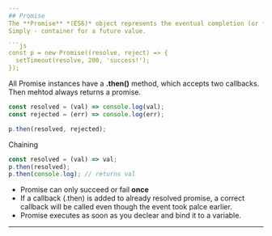 ```yaml
---
## Promise
The **Promise** *(ES6)* object represents the eventual completion (or failure) of an asynchronous operation and its resulting value.  
Simply - container for a future value.

```js
const p = new Promise((resolve, reject) => {
  setTimeout(resolve, 200, 'success!');
});
```
All Promise instances have a **.then()** method, which accepts two callbacks. Then mehtod always returns a promise.   
```js
const resolved = (val) => console.log(val);
const rejected = (err) => console.log(err);

p.then(resolved, rejected);
```

Chaining  
```js
const resolved = (val) => val;
p.then(resolved);
p.then(console.log); // returns val
```

* Promise can only succeed or fail **once**
* If a callback (.then) is added to already resolved promise, a correct callback will be called even though the event took palce earlier.
* Promise executes as soon as you declear and bind it to a variable.


---
```

